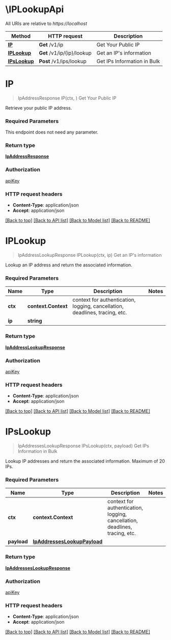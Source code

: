 # \IPLookupApi

All URIs are relative to *https://localhost*

Method | HTTP request | Description
------------- | ------------- | -------------
[**IP**](IPLookupApi.md#IP) | **Get** /v1/ip | Get Your Public IP
[**IPLookup**](IPLookupApi.md#IPLookup) | **Get** /v1/ip/{ip}/lookup | Get an IP&#39;s information
[**IPsLookup**](IPLookupApi.md#IPsLookup) | **Post** /v1/ips/lookup | Get IPs Information in Bulk


# **IP**
> IpAddressResponse IP(ctx, )
Get Your Public IP

Retrieve your public IP address.

### Required Parameters
This endpoint does not need any parameter.

### Return type

[**IpAddressResponse**](IPAddressResponse.md)

### Authorization

[apiKey](../README.md#apiKey)

### HTTP request headers

 - **Content-Type**: application/json
 - **Accept**: application/json

[[Back to top]](#) [[Back to API list]](../README.md#documentation-for-api-endpoints) [[Back to Model list]](../README.md#documentation-for-models) [[Back to README]](../README.md)

# **IPLookup**
> IpAddressLookupResponse IPLookup(ctx, ip)
Get an IP's information

Lookup an IP address and return the associated information.

### Required Parameters

Name | Type | Description  | Notes
------------- | ------------- | ------------- | -------------
 **ctx** | **context.Context** | context for authentication, logging, cancellation, deadlines, tracing, etc.
  **ip** | **string**|  | 

### Return type

[**IpAddressLookupResponse**](IPAddressLookupResponse.md)

### Authorization

[apiKey](../README.md#apiKey)

### HTTP request headers

 - **Content-Type**: application/json
 - **Accept**: application/json

[[Back to top]](#) [[Back to API list]](../README.md#documentation-for-api-endpoints) [[Back to Model list]](../README.md#documentation-for-models) [[Back to README]](../README.md)

# **IPsLookup**
> IpAddressesLookupResponse IPsLookup(ctx, payload)
Get IPs Information in Bulk

Lookup IP addresses and return the associated information. Maximum of 20 IPs.

### Required Parameters

Name | Type | Description  | Notes
------------- | ------------- | ------------- | -------------
 **ctx** | **context.Context** | context for authentication, logging, cancellation, deadlines, tracing, etc.
  **payload** | [**IpAddressesLookupPayload**](IpAddressesLookupPayload.md)|  | 

### Return type

[**IpAddressesLookupResponse**](IPAddressesLookupResponse.md)

### Authorization

[apiKey](../README.md#apiKey)

### HTTP request headers

 - **Content-Type**: application/json
 - **Accept**: application/json

[[Back to top]](#) [[Back to API list]](../README.md#documentation-for-api-endpoints) [[Back to Model list]](../README.md#documentation-for-models) [[Back to README]](../README.md)

